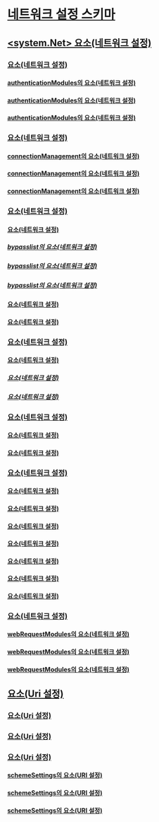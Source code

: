 # [네트워크 설정 스키마](index.md)
## [<system.Net> 요소(네트워크 설정)](system-net-element-network-settings.md)
### [<authenticationModules> 요소(네트워크 설정)](authenticationmodules-element-network-settings.md)
#### [authenticationModules의 <add> 요소(네트워크 설정)](add-element-for-authenticationmodules-network-settings.md)
#### [authenticationModules의 <remove> 요소(네트워크 설정)](remove-element-for-authenticationmodules-network-settings.md)
#### [authenticationModules의 <clear> 요소(네트워크 설정)](clear-element-for-authenticationmodules-network-settings.md)
### [<connectionManagement> 요소(네트워크 설정)](connectionmanagement-element-network-settings.md)
#### [connectionManagement의 <add> 요소(네트워크 설정)](add-element-for-connectionmanagement-network-settings.md)
#### [connectionManagement의 <clear> 요소(네트워크 설정)](clear-element-for-connectionmanagement-network-settings.md)
#### [connectionManagement의 <remove> 요소(네트워크 설정)](remove-element-for-connectionmanagement-network-settings.md)
### [<defaultProxy> 요소(네트워크 설정)](defaultproxy-element-network-settings.md)
#### [<bypasslist> 요소(네트워크 설정)](bypasslist-element-network-settings.md)
##### [bypasslist의 <add> 요소(네트워크 설정)](add-element-for-bypasslist-network-settings.md)
##### [bypasslist의 <clear> 요소(네트워크 설정)](clear-element-for-bypasslist-network-settings.md)
##### [bypasslist의 <remove> 요소(네트워크 설정)](remove-element-for-bypasslist-network-settings.md)
#### [<module> 요소(네트워크 설정)](module-element-network-settings.md)
#### [<proxy> 요소(네트워크 설정)](proxy-element-network-settings.md)
### [<mailSettings> 요소(네트워크 설정)](mailsettings-element-network-settings.md)
#### [<smtp> 요소(네트워크 설정)](smtp-element-network-settings.md)
##### [<specifiedPickupDirectory> 요소(네트워크 설정)](specifiedpickupdirectory-element-network-settings.md)
##### [<network> 요소(네트워크 설정)](network-element-network-settings.md)
### [<requestCaching> 요소(네트워크 설정)](requestcaching-element-network-settings.md)
#### [<defaultHttpCachePolicy> 요소(네트워크 설정)](defaulthttpcachepolicy-element-network-settings.md)
#### [<defaultFtpCachePolicy> 요소(네트워크 설정)](defaultftpcachepolicy-element-network-settings.md)
### [<settings> 요소(네트워크 설정)](settings-element-network-settings.md)
#### [<httpWebRequest> 요소(네트워크 설정)](httpwebrequest-element-network-settings.md)
#### [<ipv6> 요소(네트워크 설정)](ipv6-element-network-settings.md)
#### [<performanceCounter> 요소(네트워크 설정)](performancecounter-element-network-settings.md)
#### [<servicePointManager> 요소(네트워크 설정)](servicepointmanager-element-network-settings.md)
#### [<socket> 요소(네트워크 설정)](socket-element-network-settings.md)
#### [<webProxyScript> 요소(네트워크 설정)](webproxyscript-element-network-settings.md)
#### [<httpListener> 요소(네트워크 설정)](httplistener-element-network-settings.md)
### [<webRequestModules> 요소(네트워크 설정)](webrequestmodules-element-network-settings.md)
#### [webRequestModules의 <add> 요소(네트워크 설정)](add-element-for-webrequestmodules-network-settings.md)
#### [webRequestModules의 <remove> 요소(네트워크 설정)](remove-element-for-webrequestmodules-network-settings.md)
#### [webRequestModules의 <clear> 요소(네트워크 설정)](clear-element-for-webrequestmodules-network-settings.md)
## [<Uri> 요소(Uri 설정)](uri-element-uri-settings.md)
### [<idn> 요소(Uri 설정)](idn-element-uri-settings.md)
### [<iriParsing> 요소(Uri 설정)](iriparsing-element-uri-settings.md)
### [<schemeSettings> 요소(Uri 설정)](schemesettings-element-uri-settings.md)
#### [schemeSettings의 <add> 요소(URI 설정)](add-element-for-schemesettings-uri-settings.md)
#### [schemeSettings의 <clear> 요소(URI 설정)](clear-element-for-schemesettings-uri-settings.md)
#### [schemeSettings의 <remove> 요소(URI 설정)](remove-element-for-schemesettings-uri-settings.md)
